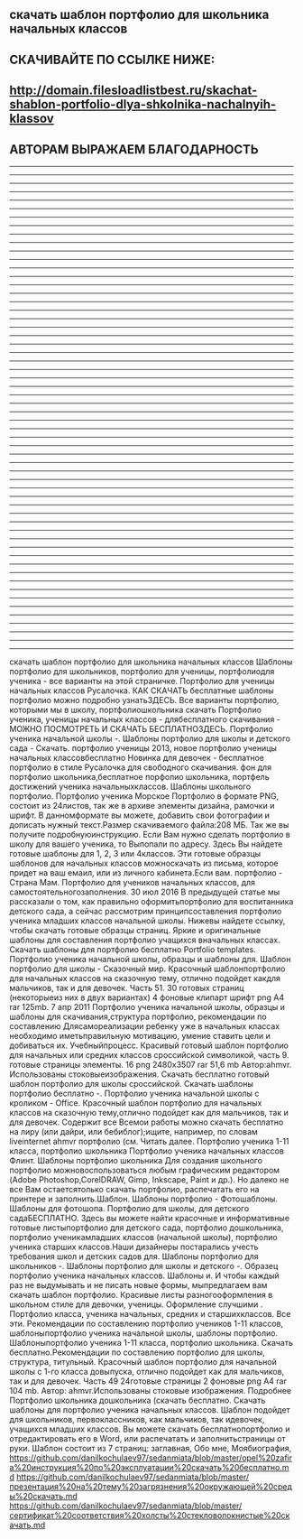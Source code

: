 скачать шаблон портфолио для школьника начальных классов
--------------------------------------------------
СКАЧИВАЙТЕ ПО ССЫЛКЕ НИЖЕ:
--------------------------------------------------
http://domain.filesloadlistbest.ru/skachat-shablon-portfolio-dlya-shkolnika-nachalnyih-klassov
--------------------------------------------------
АВТОРАМ ВЫРАЖАЕМ БЛАГОДАРНОСТЬ
--------------------------------------------------
--------------------------------------------------
--------------------------------------------------
--------------------------------------------------
--------------------------------------------------
--------------------------------------------------
--------------------------------------------------
--------------------------------------------------
--------------------------------------------------
--------------------------------------------------
--------------------------------------------------
--------------------------------------------------
--------------------------------------------------
--------------------------------------------------
--------------------------------------------------
--------------------------------------------------
--------------------------------------------------
--------------------------------------------------
--------------------------------------------------
--------------------------------------------------
--------------------------------------------------
--------------------------------------------------
--------------------------------------------------
--------------------------------------------------
--------------------------------------------------
--------------------------------------------------
--------------------------------------------------
--------------------------------------------------
--------------------------------------------------
--------------------------------------------------
--------------------------------------------------
--------------------------------------------------
--------------------------------------------------
--------------------------------------------------
--------------------------------------------------
--------------------------------------------------
--------------------------------------------------
--------------------------------------------------
--------------------------------------------------
--------------------------------------------------
--------------------------------------------------
--------------------------------------------------
--------------------------------------------------
--------------------------------------------------
--------------------------------------------------
--------------------------------------------------
--------------------------------------------------
--------------------------------------------------
--------------------------------------------------
--------------------------------------------------
--------------------------------------------------
--------------------------------------------------
--------------------------------------------------
--------------------------------------------------
--------------------------------------------------
--------------------------------------------------
--------------------------------------------------
--------------------------------------------------
--------------------------------------------------
скачать шаблон портфолио для школьника начальных классов Шаблоны портфолио для школьников, портфолио для ученицы, портфолиодля ученика - все варианты на этой страничке. Портфолио для ученицы начальных классов Русалочка. КАК СКАЧАТЬ бесплатные шаблоны портфолио можно подробно узнатьЗДЕСЬ. Все варианты портфолио, которыми мы  в школу, портфолиошкольника скачать Портфолио ученика, ученицы начальных классов - длябесплатного скачивания - МОЖНО ПОСМОТРЕТЬ И СКАЧАТЬ БЕСПЛАТНОЗДЕСЬ. Портфолио ученика начальной школы -. Шаблоны портфолио для школы и детского сада - Скачать. портфолио ученицы 2013, новое портфолио ученицы начальных классовбесплатно  Новинка для девочек - бесплатное портфолио в стиле Русалочка для свободного скачивания.  фон для портфолио школьника,бесплатное порфолио школьника, портфель достижений ученика начальныхклассов. Шаблоны школьного портфолио. Портфолио ученика  Морское Портфолио в формате PNG, состоит из 24листов, так же в архиве элементы дизайна, рамочки и шрифт. В данномформате вы можете, добавить свои фотографии и дописать нужный текст.Размер скачиваемого файла:208 МБ. Так же вы получите подробнуюинструкцию. Если Вам нужно сделать портфолио в школу для вашего ученика, то Выпопали по адресу. Здесь Вы найдете готовые шаблоны для 1, 2, 3 или 4классов. Эти готовые образцы шаблонов для начальных классов можноскачать из письма, которое придет на ваш емаил, или из личного кабинета.Если вам. портфолио - Страна Мам. Портфолио для учеников начальных классов, для самостоятельногозаполнения.
30 июл 2016  В предыдущей статье мы рассказали о том, как правильно оформитьпортфолио для воспитанника детского сада, а сейчас рассмотрим принципсоставления портфолио ученика младших классов начальной школы. Нижевы найдете ссылку, чтобы скачать готовые образцы страниц. Яркие и оригинальные шаблоны для составления портфолио учащихся вначальных классах. Скачать шаблоны для портфолио бесплатно  Portfolio templates. Портфолио ученика начальной школы, образцы и шаблоны для. Шаблон портфолио для школы - Сказочный мир. Красочный шаблонпортфолио для начальных классов на сказочную тему, отлично подойдет какдля мальчиков, так и для девочек. Часть 51. 30 готовых страниц (некоторыеиз них в двух вариантах)  4 фоновые  клипарт  шрифт  png  А4  rar  125mb. 7 апр 2011  Портфолио ученика начальной школы, образцы и шаблоны для скачивания,структура портфолио, рекомендации по составлению  Длясамореализации ребенку уже в начальных классах необходимо иметьправильную мотивацию, умение ставить цели и добиваться их. Учебныйпроцесс. Красивый готовый шаблон портфолио для начальных или средних классов сроссийской символикой, часть 9. готовые страницы  элементы. 16 png 2480x3507  rar  51,6 mb  Автор:ahmvr. Использованы стоковыеизображения. Скачать бесплатно готовый шаблон портфолио для школы сроссийской. Скачать шаблоны портфолио бесплатно -. Портфолио ученика начальной школы с кроликом - Office. Красочный шаблон портфолио для начальных классов на сказочную тему,отлично подойдет как для мальчиков, так и для девочек. Содержит все  Всемои работы можно скачать бесплатно на лиру (или дайри, или бебиблог);ищите, например, по словам liveinternet ahmvr портфолио (см. Читать далее. Портфолио ученика 1-11 класса, портфолио школьника
Портфолио ученика начальных классов  Флинт. Шаблоны портфолио школьника Для создания школьного портфолио можновоспользоваться любым графическим редактором (Adobe Photoshop,CorelDRAW, Gimp, Inkscape, Paint и др.). Но далеко не все  Вам остаетсятолько скачать портфолио, распечатать его на принтере и заполнить.Шаблон. Шаблоны портфолио - Фотошаблоны. Шаблоны для фотошопа. Портфолио для школы, для детского садаБЕСПЛАТНО. Здесь вы можете найти красочные и информативные готовые листыпортфолио для детского сада, портфолио дошкольника, портфолио ученикамладших классов (начальной школы), портфолио ученика старших классов.Наши дизайнеры постарались учесть требования школ и детских садов для. Шаблоны портфолио для школьников -. Шаблоны портфолио для школы и детского  -. Образец портфолио ученика начальных классов. Шаблоны и. И чтобы каждый раз не выдумывать и не писать новые формы, мыпредлагаем вам скачать шаблон портфолио.  Красивые листы разногооформления в школьном стиле для девочки, ученицы. Оформление случшими . Портфолио класса, ученика начальных, средних и старшихклассов. Все эти. Рекомендации по составлению портфолио учеников 1-11 классов, шаблоныпортфолио ученика начальной школы, шаблоны портфолио.  Шаблоныпортфолио ученика 1-11 класса, портфолио школьника. Скачать бесплатно.Рекомендации по составлению портфолио для школы, структура, титульный. Красочный шаблон портфолио для начальной школы с 1-го класса довыпуска, отлично подойдет как для мальчиков, так и для девочек. Часть 49 24готовые страницы  2 фоновые  png  А4  rar  104 mb. Автор: ahmvr.Использованы стоковые изображения. Подробнее
Портфолио школьника  дошкольника (скачать бесплатно. Скачать шаблоны для портфолио ученика начальных классов. Шаблон подойдет для школьников, первоклассников, как мальчиков, так идевочек, учащихся младших классов. Вы можете скачать бесплатнопортфолио и отредактировать его в Word, или распечатать и заполнитьстраницы от руки. Шаблон состоит из 7 страниц: заглавная, Обо мне, Моябиография,
https://github.com/danilkochulaev97/sedanmiata/blob/master/opel%20zafira%20инструкция%20по%20эксплуатации%20скачать%20бесплатно.md
https://github.com/danilkochulaev97/sedanmiata/blob/master/презентация%20на%20тему%20загрязнения%20окружающей%20среды%20скачать.md
https://github.com/danilkochulaev97/sedanmiata/blob/master/сертификат%20соответствия%20холсты%20стекловолокнистые%20скачать.md